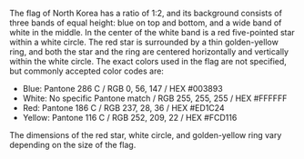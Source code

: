 The flag of North Korea has a ratio of 1:2, and its background consists of three bands of equal height: blue on top and bottom, and a wide band of white in the middle. In the center of the white band is a red five-pointed star within a white circle. The red star is surrounded by a thin golden-yellow ring, and both the star and the ring are centered horizontally and vertically within the white circle. The exact colors used in the flag are not specified, but commonly accepted color codes are:

- Blue: Pantone 286 C / RGB 0, 56, 147 / HEX #003893
- White: No specific Pantone match / RGB 255, 255, 255 / HEX #FFFFFF
- Red: Pantone 186 C / RGB 237, 28, 36 / HEX #ED1C24
- Yellow: Pantone 116 C / RGB 252, 209, 22 / HEX #FCD116

The dimensions of the red star, white circle, and golden-yellow ring vary depending on the size of the flag.